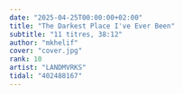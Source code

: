 ```yaml
---
date: "2025-04-25T00:00:00+02:00"
title: "The Darkest Place I've Ever Been"
subtitle: "11 titres, 38:12"
author: "mkhelif"
cover: "cover.jpg"
rank: 10
artist: "LANDMVRKS"
tidal: "402488167"
---
```


